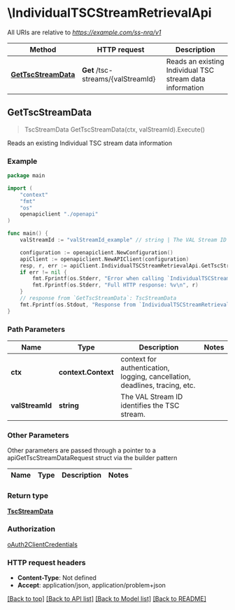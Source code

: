 # \IndividualTSCStreamRetrievalApi

All URIs are relative to *https://example.com/ss-nra/v1*

Method | HTTP request | Description
------------- | ------------- | -------------
[**GetTscStreamData**](IndividualTSCStreamRetrievalApi.md#GetTscStreamData) | **Get** /tsc-streams/{valStreamId} | Reads an existing Individual TSC stream data information



## GetTscStreamData

> TscStreamData GetTscStreamData(ctx, valStreamId).Execute()

Reads an existing Individual TSC stream data information

### Example

```go
package main

import (
    "context"
    "fmt"
    "os"
    openapiclient "./openapi"
)

func main() {
    valStreamId := "valStreamId_example" // string | The VAL Stream ID identifies the TSC stream.

    configuration := openapiclient.NewConfiguration()
    apiClient := openapiclient.NewAPIClient(configuration)
    resp, r, err := apiClient.IndividualTSCStreamRetrievalApi.GetTscStreamData(context.Background(), valStreamId).Execute()
    if err != nil {
        fmt.Fprintf(os.Stderr, "Error when calling `IndividualTSCStreamRetrievalApi.GetTscStreamData``: %v\n", err)
        fmt.Fprintf(os.Stderr, "Full HTTP response: %v\n", r)
    }
    // response from `GetTscStreamData`: TscStreamData
    fmt.Fprintf(os.Stdout, "Response from `IndividualTSCStreamRetrievalApi.GetTscStreamData`: %v\n", resp)
}
```

### Path Parameters


Name | Type | Description  | Notes
------------- | ------------- | ------------- | -------------
**ctx** | **context.Context** | context for authentication, logging, cancellation, deadlines, tracing, etc.
**valStreamId** | **string** | The VAL Stream ID identifies the TSC stream. | 

### Other Parameters

Other parameters are passed through a pointer to a apiGetTscStreamDataRequest struct via the builder pattern


Name | Type | Description  | Notes
------------- | ------------- | ------------- | -------------


### Return type

[**TscStreamData**](TscStreamData.md)

### Authorization

[oAuth2ClientCredentials](../README.md#oAuth2ClientCredentials)

### HTTP request headers

- **Content-Type**: Not defined
- **Accept**: application/json, application/problem+json

[[Back to top]](#) [[Back to API list]](../README.md#documentation-for-api-endpoints)
[[Back to Model list]](../README.md#documentation-for-models)
[[Back to README]](../README.md)


